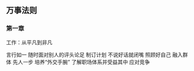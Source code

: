 <!--
 * @Author: zhangyu
 * @Email: zhangdulin@outlook.com
 * @Date: 2021-07-02 15:56:46
 * @LastEditors: zhangyu
 * @LastEditTime: 2021-12-09 14:03:38
 * @Description:
-->

## 万事法则

### 第一章
工作：从平凡到非凡

言行如一
随时面对别人的评头论足
制订计划
不说好话就闭嘴
照顾好自己
融入群体
先人一步
培养“外交手腕”
了解职场体系并受益其中
应对竞争


<Gitalk />

